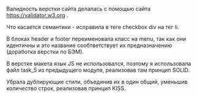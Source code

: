 Валидность верстки сайта делалась с помощью сайта https://validator.w3.org .

Что касается семантики - исправила в теге checkbox  div на тег  li.

В блоках header и footer переименовала класс на menu, так как они идентичны и это название сообтветствует их предназначению (доработка верстки по БЭМ).

В верстке макета язык JS не использовался, поэтому я использовала файл task_5 из предыдущего модуля, реализовав там принцип SOLID.

Убрала дублирующие стили, объединив их в один общий, уменьшив количество строк, реализовав принцип KISS.
